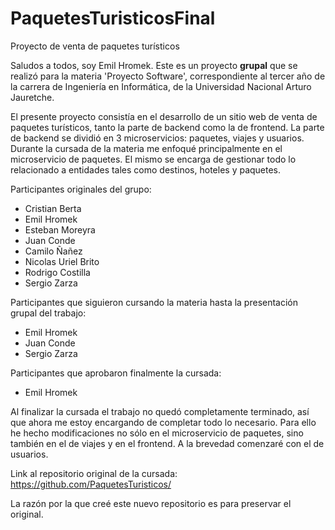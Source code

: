 # PaquetesTuristicosFinal
Proyecto de venta de paquetes turísticos

Saludos a todos, soy Emil Hromek. Este es un proyecto **grupal** que se realizó para la materia 'Proyecto Software', correspondiente al tercer año de la carrera de Ingeniería en Informática, de la Universidad Nacional Arturo Jauretche.

El presente proyecto consistía en el desarrollo de un sitio web de venta de paquetes turísticos, tanto la parte de backend como la de frontend. La parte de backend se dividió en 3 microservicios: paquetes, viajes y usuarios. Durante la cursada de la materia me enfoqué principalmente en el microservicio de paquetes. El mismo se encarga de gestionar todo lo relacionado a entidades tales como destinos, hoteles y paquetes.

Participantes originales del grupo:

- Cristian Berta
- Emil Hromek
- Esteban Moreyra
- Juan Conde
- Camilo Ñañez
- Nicolas Uriel Brito
- Rodrigo Costilla
- Sergio Zarza

Participantes que siguieron cursando la materia hasta la presentación grupal del trabajo:

- Emil Hromek
- Juan Conde
- Sergio Zarza

Participantes que aprobaron finalmente la cursada:

- Emil Hromek

Al finalizar la cursada el trabajo no quedó completamente terminado, así que ahora me estoy encargando de completar todo lo necesario. Para ello he hecho modificaciones no sólo en el microservicio de paquetes, sino también en el de viajes y en el frontend. A la brevedad comenzaré con el de usuarios.

Link al repositorio original de la cursada: https://github.com/PaquetesTuristicos/

La razón por la que creé este nuevo repositorio es para preservar el original.
